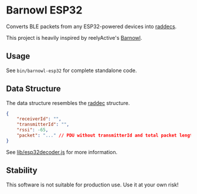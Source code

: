 # Barnowl ESP32

Converts BLE packets from any ESP32-powered devices into [raddecs](github.com/reelyactive/raddec).

This project is heavily inspired by reelyActive's [Barnowl](https://github.com/reelyactive/barnowl).

## Usage

See `bin/barnowl-esp32` for complete standalone code.

## Data Structure

The data structure resembles the [raddec](github.com/reelyactive/raddec) structure.

```json
{
    "receiverId": "",
    "transmitterId": "",
    "rssi": -65,
    "packet": "..." // PDU without transmitterId and total packet length in hex string
}
```

See [lib/esp32decoder.js](lib/esp32decoder.js) for more information.


## Stability

This software is not suitable for production use. Use it at your own risk!
